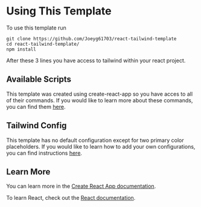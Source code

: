# Using This Template

To use this template run
```
git clone https://github.com/Joeyg61703/react-tailwind-template
cd react-tailwind-template/
npm install
```
After these 3 lines you have access to tailwind within your react project.

## Available Scripts

This template was created using create-react-app so you have acces to all of their commands.
If you would like to learn more about these commands, you can find them [here](https://create-react-app.dev/docs/available-scripts).

## Tailwind Config

This template has no default configuration except for two primary color placeholders.
If you would like to learn how to add your own configurations, you can find instructions [here](https://tailwindcss.com/docs/configuration).

## Learn More

You can learn more in the [Create React App documentation](https://facebook.github.io/create-react-app/docs/getting-started).

To learn React, check out the [React documentation](https://reactjs.org/).



